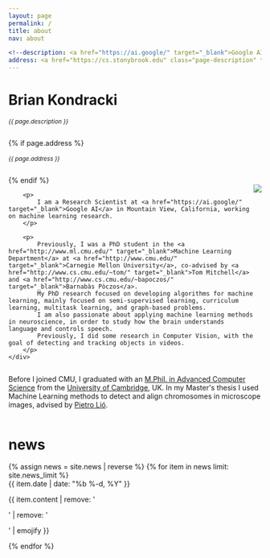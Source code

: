 ```yaml
---
layout: page
permalink: /
title: about
nav: about

<!--description: <a href="https://ai.google/" target="_blank">Google AI</a> -->
address: <a href="https://cs.stonybrook.edu" class="page-description" target="_blank">Stony Brook University, Stony Brook, New York, USA </a>
---
```


<div class="col p-0 pt-4 pb-4">
  <h1 class="pb-3 title text-left font-weight-bold">Brian Kondracki</h1>
  <h6 class="m-0 mb-2" style="font-size: 0.83em;">{{ page.description }}</h6>
  {% if page.address %}
      <h6 class="m-0 mb-2" style="font-size: 0.83em;">{{ page.address }}</h6>
  {% endif %}
</div>

<!-- Introduction -->

<div style="display: flex; flex-wrap: wrap;">
    <div class="text-justify p-0">
        <div class="col-xs-12 col-sm-6 p-0 pt-2 pb-sm-2 pb-4 pl-sm-4 text-center" style="float: right;">
          <img class="profile-img img-responsive" src="{{ 'prof_pic.jpg' | prepend: '/assets/img/' | prepend: site.baseurl | prepend: site.url }}">
        </div>

        <p>
            I am a Research Scientist at <a href="https://ai.google/" target="_blank">Google AI</a> in Mountain View, California, working on machine learning research.
        </p>
        
        <p>
            Previously, I was a PhD student in the <a href="http://www.ml.cmu.edu/" target="_blank">Machine Learning Department</a> at <a href="http://www.cmu.edu/" target="_blank">Carnegie Mellon University</a>, co-advised by <a href="http://www.cs.cmu.edu/~tom/" target="_blank">Tom Mitchell</a> and <a href="http://www.cs.cmu.edu/~bapoczos/" target="_blank">Barnabàs Pòczos</a>.
            My PhD research focused on developing algorithms for machine learning, mainly focused on semi-supervised learning, curriculum learning, multitask learning, and graph-based problems.
            I am also passionate about applying machine learning methods in neuroscience, in order to study how the brain understands language and controls speech.
            Previously, I did some research in Computer Vision, with the goal of detecting and tracking objects in videos.
        </p>
    </div>
</div>

<div class="col text-justify p-0">
    <p>
        Before I joined CMU, I graduated with an <a href="https://www.cst.cam.ac.uk/admissions/acs" target="_blank">M.Phil. in Advanced Computer Science</a>
        from the <a href="https://www.cam.ac.uk/" target="_blank">University of Cambridge</a>, UK.
        In my Master's thesis I used Machine Learning methods to detect and align chromosomes in microscope images,
        advised by <a href="https://www.cl.cam.ac.uk/~pl219/" target="_blank">Pietro Lió</a>.
    </p>
</div>

<!-- News -->
<div class="news mt-3 p-0">
  <h1 class="title mb-4 p-0">news</h1>
  {% assign news = site.news | reverse %}
  {% for item in news limit: site.news_limit %}
    <div class="row p-0">
      <div class="col-sm-2 p-0">
        <span class="badge orange darken-1 font-weight-bold text-uppercase align-middle date ml-3">
          {{ item.date | date: "%b %-d, %Y" }}
        </span>
      </div>
      <div class="col-sm-10 mt-2 mt-sm-0 ml-3 ml-md-0 p-0 font-weight-light text">
        <p>{{ item.content | remove: '<p>' | remove: '</p>' | emojify }}</p>
      </div>
    </div>
  {% endfor %}
</div>
